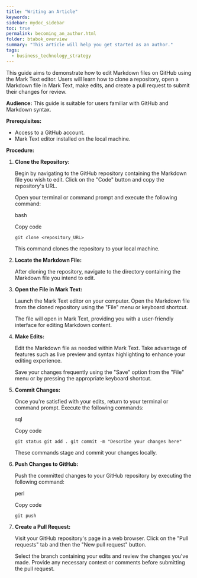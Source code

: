 ```yaml
---
title: "Writing an Article"
keywords: 
sidebar: mydoc_sidebar
toc: true
permalink: becoming_an_author.html
folder: btabok_overview
summary: "This article will help you get started as an author."
tags: 
  - business_technology_strategy
---
```


This guide aims to demonstrate how to edit Markdown files on GitHub using the Mark Text editor. Users will learn how to clone a repository, open a Markdown file in Mark Text, make edits, and create a pull request to submit their changes for review.

**Audience:** This guide is suitable for users familiar with GitHub and Markdown syntax.

**Prerequisites:**

- Access to a GitHub account.
- Mark Text editor installed on the local machine.

**Procedure:**

1. **Clone the Repository:**
   
   Begin by navigating to the GitHub repository containing the Markdown file you wish to edit. Click on the "Code" button and copy the repository's URL.
   
   Open your terminal or command prompt and execute the following command:
   
   bash
   
   Copy code
   
   `git clone <repository_URL>`
   
   This command clones the repository to your local machine.

2. **Locate the Markdown File:**
   
   After cloning the repository, navigate to the directory containing the Markdown file you intend to edit.

3. **Open the File in Mark Text:**
   
   Launch the Mark Text editor on your computer. Open the Markdown file from the cloned repository using the "File" menu or keyboard shortcut.
   
   The file will open in Mark Text, providing you with a user-friendly interface for editing Markdown content.

4. **Make Edits:**
   
   Edit the Markdown file as needed within Mark Text. Take advantage of features such as live preview and syntax highlighting to enhance your editing experience.
   
   Save your changes frequently using the "Save" option from the "File" menu or by pressing the appropriate keyboard shortcut.

5. **Commit Changes:**
   
   Once you're satisfied with your edits, return to your terminal or command prompt. Execute the following commands:
   
   sql
   
   Copy code
   
   `git status git add . git commit -m "Describe your changes here"`
   
   These commands stage and commit your changes locally.

6. **Push Changes to GitHub:**
   
   Push the committed changes to your GitHub repository by executing the following command:
   
   perl
   
   Copy code
   
   `git push`

7. **Create a Pull Request:**
   
   Visit your GitHub repository's page in a web browser. Click on the "Pull requests" tab and then the "New pull request" button.
   
   Select the branch containing your edits and review the changes you've made. Provide any necessary context or comments before submitting the pull request.
